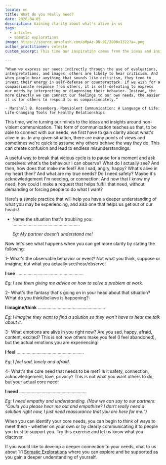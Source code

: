 ```yaml
---
locale: en
title: What do you really need?
date: 2020-04-05
description: Gaining clarity about what's alive in us
tags:
  - articles
  - somatic explorations
image: https://source.unsplash.com/oMpAz-DN-9I/2000x1322?a=.png
author_practitioner: celeste
custom_excerpt: This time our inspiration comes from the ideas and insights of non-violent communication around how to connect with our true needs.

---
```


```
“When we express our needs indirectly through the use of evaluations, interpretations, and images, others are likely to hear criticism. And when people hear anything that sounds like criticism, they tend to invest their energy in self-defense or counterattack. If we wish for a compassionate response from others, it is self-defeating to express our needs by interpreting or diagnosing their behavior. Instead, the more directly we can connect our feelings to our own needs, the easier it is for others to respond to us compassionately.”

- Marshall B. Rosenberg, Nonviolent Communication: A Language of Life: Life-Changing Tools for Healthy Relationships
```


This time, we're turning our minds to the ideas and insights around non-violent communication. This form of
communication teaches us that, to be able to connect with our needs, we first have to gain clarity about what's alive in
us. In any given situation, there are many points of views and sometimes we're quick to assume why others behave the way
they do. This can create confusion and lead to endless misunderstandings. 

A useful way to break that vicious cycle is to pause for a moment and ask ourselves: what's the behaviour I can observe?
What do I actually see? And then, how does that make me feel? Am I sad, angry, happy? What's alive in my heart then? And
what are my true needs? Do I need safety? Maybe it's acknowledgement I'm needing, or connection. And now that I know my
need, how could I make a request that helps fulfill that need, without demanding or forcing people to do what I want?

Here's a simple practice that will help you have a deeper understanding of what you may be experiencing, and also one
that helps us get out of our heads! 

* Name the situation that's troubling you: ………………………………………………
    
    *Eg: My partner doesn't understand me!*

Now let's see what happens when you can get more clarity by stating the following:

1- What's the observable behavior or event? Not what you think, suppose or imagine, but what you actually
see/hear/observe:

**I see** ………………………………………………

*Eg: I see them giving me advice on how to solve a problem at work.*

2- What's the fantasy that's going on in your head about that  situation? WHat do you think/believe is happening?:

**I imagine/think** ……………………………………………… 

*Eg: I imagine they want to find a solution so they won't have to hear me talk about it.*

3- What emotions are alive in you right now? Are you sad, happy, afraid, content, excited? This is not how others make
you feel (I feel abandoned), but the actual emotions you are experiencing: 

**I feel** ………………………………………………

*Eg: I feel sad, lonely and afraid.*

4- What's the core need that needs to be met? Is it safety, connection, acknowledgement, love, privacy? This is not what
you want others to do, but your actual core need: 

**I need** ………………………………………………

*Eg: I need empathy and understanding. (Now we can say to our partners: “Could you please hear me out and empathise? I
don't really need a solution right now, I just need reassurance that you are here for me.”)*

When you can identify your core needs, you can begin to think of ways to meet them - whether on your own or by clearly
communicating it to people you trust to support you. Try this exercise and let us know what you discover. 

If you would like to develop a deeper connection to your needs, chat to us about 1:1 [Somatic Explorations](/modalities/somatic-explorations/)
where you can explore and be supported as you gain a deeper understanding of yourself. 
